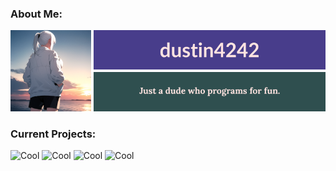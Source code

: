 <h3>About Me:</h3>

![ABOUTME](https://raw.githubusercontent.com/dustin4242/dustin4242/main/ABOUTME.png)

<h3>Current Projects:</h3>

![Cool](https://placehold.co/800x70@3x/crimson/mistyrose?text=Dale+(Custom+Line+Editor))
![Cool](https://placehold.co/800x70@3x/mediumseagreen/mistyrose?text=Dash+(Custom+Unix+Shell))
![Cool](https://placehold.co/800x70@3x/cornflowerblue/mistyrose?text=DaOS+(Custom+Operating+System))
![Cool](https://placehold.co/800x70@3x/plum/mistyrose?text=Winter+(Custom+Programming+Language))
